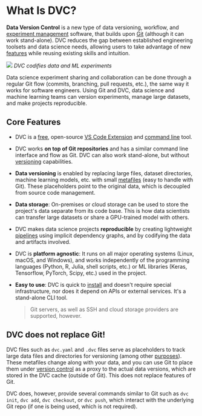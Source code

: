 # What Is DVC?

**Data Version Control** is a new type of data versioning, workflow, and
[experiment management](/doc/user-guide/experiment-management) software, that
builds upon [Git](https://git-scm.com/) (although it can work stand-alone). DVC
reduces the gap between established engineering toolsets and data science needs,
allowing users to take advantage of new [features](#core-features) while reusing
existing skills and intuition.

![](/img/reproducibility.png) _DVC codifies data and ML experiments_

Data science experiment sharing and collaboration can be done through a regular
Git flow (commits, branching, pull requests, etc.), the same way it works for
software engineers. Using Git and DVC, data science and machine learning teams
can version experiments, manage large datasets, and make projects reproducible.

## Core Features

- DVC is a [free], open-source [VS Code Extension] and [command line] tool.

- DVC works **on top of Git repositories** and has a similar command line
  interface and flow as Git. DVC can also work stand-alone, but without
  [versioning](/doc/use-cases/versioning-data-and-model-files) capabilities.

- **Data versioning** is enabled by replacing large files, dataset directories,
  machine learning models, etc. with small
  [metafiles](/doc/user-guide/project-structure) (easy to handle with Git).
  These placeholders point to the original data, which is decoupled from source
  code management.

- **Data storage**: On-premises or cloud storage can be used to store the
  project's data separate from its code base. This is how data scientists can
  transfer large datasets or share a GPU-trained model with others.

- DVC makes data science projects **reproducible** by creating lightweight
  [pipelines] using implicit dependency graphs, and by codifying the data and
  artifacts involved.

- DVC is **platform agnostic**: It runs on all major operating systems (Linux,
  macOS, and Windows), and works independently of the programming languages
  (Python, R, Julia, shell scripts, etc.) or ML libraries (Keras, Tensorflow,
  PyTorch, Scipy, etc.) used in the <abbr>project</abbr>.

- **Easy to use**: DVC is quick to [install](/doc/install) and doesn't require
  special infrastructure, nor does it depend on APIs or external services. It's
  a stand-alone CLI tool.

  > Git servers, as well as SSH and cloud storage providers are supported,
  > however.

[free]: https://github.com/iterative/dvc/blob/master/LICENSE
[vs code extension]: /doc/vs-code-extension
[command line]: /doc/command-reference
[pipelines]: /doc/user-guide/machine-learning-pipelines

## DVC does not replace Git!

DVC files such as `dvc.yaml` and `.dvc` files serve as placeholders to track
large data files and directories for versioning (among other
[purposes](/doc/user-guide/project-structure)). These metafiles change along
with your data, and you can use Git to place them under
[version control](https://git-scm.com/book/en/v2/Getting-Started-About-Version-Control)
as a proxy to the actual data versions, which are stored in the <abbr>DVC
cache</abbr> (outside of Git). This does not replace features of Git.

DVC does, however, provide several commands similar to Git such as `dvc init`,
`dvc add`, `dvc checkout`, or `dvc push`, which interact with the underlying Git
repo (if one is being used, which is not required).
